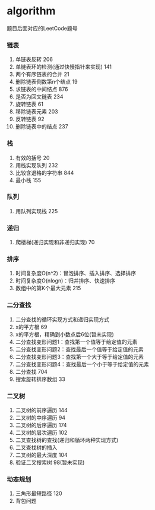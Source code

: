 # algorithm

题目后面对应的LeetCode题号

### 链表

1. 单链表反转 206
2. 单链表环的检测(通过快慢指针来实现) 141
3. 两个有序链表的合并 21
4. 删除链表倒数第n个结点 19
5. 求链表的中间结点 876
6. 是否为回文链表 234
7. 旋转链表 61
8. 移除链表元素 203
9. 反转链表 92
10. 删除链表中的结点 237

### 栈

1. 有效的括号 20 
2. 用栈实现队列 232
3. 比较含退格的字符串 844
4. 最小栈 155

### 队列

1. 用队列实现栈 225

### 递归

1. 爬楼梯(递归实现和非递归实现) 70

### 排序

1. 时间复杂度O(n^2)：冒泡排序、插入排序、选择排序
2. 时间复杂度O(nlogn)：归并排序、快速排序
3. 数组中的第K个最大元素 215

### 二分查找

1. 二分查找的循环实现方式和递归实现方式
2. x的平方根  69
3. x的平方根，精确到小数点后6位(暂未实现)
4. 二分查找变形问题1：查找第一个值等于给定值的元素
5. 二分查找变形问题2：查找最后一个值等于给定值的元素
6. 二分查找变形问题3：查找第一个大于等于给定值的元素
7. 二分查找变形问题4：查找最后一个小于等于给定值的元素
8. 二分查找 704
9. 搜索旋转排序数组 33

### 二叉树

1. 二叉树的前序遍历 144
2. 二叉树的中序遍历 94
3. 二叉树的后序遍历 174
4. 二叉树的层次遍历 102
5. 二叉查找树的查找(递归和循环两种实现方式)
6. 二叉查找树的插入
7. 二叉树的最大深度 104
8. 验证二叉搜索树 98(暂未实现)

### 动态规划

1. 三角形最短路径 120
2. 背包问题
